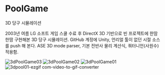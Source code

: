 # PoolGame
3D 당구 시뮬레이션

2003년 여름 LG 소프트 게임 스쿨 수료 후 DirectX 3D 기반으로 빈 프로젝트에 한땀 한땀 구현해본 3D 당구 시뮬레이션.
GitHub 계정에 Unity, 언리얼 툴이 없던 시절 소스를 push 해 본다.
ASE 3D mode parser, 기본 전반사 물리 계산식, 쿼터니언(사원수) 적용함.

![3dPoolGame03](https://github.com/ykw007/PoolGame/assets/2923454/8667eba8-c4fa-484a-908c-cb3767d6bc88)
![3dPoolGame02](https://github.com/ykw007/PoolGame/assets/2923454/287ed9f9-90a8-441e-89aa-81201d1762bf)
![3dPoolGame01](https://github.com/ykw007/PoolGame/assets/2923454/7740b3ce-5027-4c22-a4c0-5c82cddb7c37)
![3dpool01-ezgif com-video-to-gif-converter](https://github.com/user-attachments/assets/c0ce36b1-6ee9-4714-b239-e2a29afcc11a)
